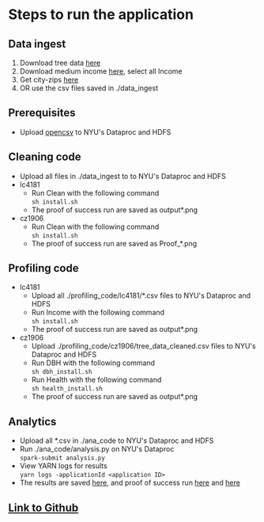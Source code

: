 # Steps to run the application

## Data ingest
1. Download tree data [here](https://data.cityofnewyork.us/Environment/2015-Street-Tree-Census-Tree-Data/pi5s-9p35)
2. Download medium income [here](https://data.cccnewyork.org/data/download#0,8/66), select all Income
3. Get city-zips [here](./data_ingest/city_zips.csv)
4. OR use the csv files saved in ./data_ingest

## Prerequisites
- Upload [opencsv](./opencsv-5.7.1.jar) to NYU's Dataproc and HDFS

## Cleaning code
- Upload all files in ./data_ingest to to NYU's Dataproc and HDFS
- lc4181 <br>
    - Run Clean with the following command <br>
    ```sh install.sh```
    - The proof of success run are saved as output*.png
- cz1906 <br>
    - Run Clean with the following command <br>
    ```sh install.sh```
    - The proof of success run are saved as Proof_*.png

## Profiling code
- lc4181 <br>
    - Upload all ./profiling_code/lc4181/*.csv files to NYU's Dataproc and HDFS
    - Run Income with the following command <br>
    ```sh install.sh```
    - The proof of success run are saved as output*.png
- cz1906 <br>
    - Upload ./profiling_code/cz1906/tree_data_cleaned.csv files to NYU's Dataproc and HDFS
    - Run DBH with the following command <br>
    ```sh dbh_install.sh```
    - Run Health with the following command <br>
    ```sh health_install.sh```
    - The proof of success run are saved as output*.png

## Analytics
- Upload all *.csv in ./ana_code to NYU's Dataproc and HDFS
- Run ./ana_code/analysis.py on NYU's Dataproc <br>
```spark-submit analysis.py```
- View YARN logs for results <br>
```yarn logs -applicationId <application ID>```
- The results are saved [here](./ana_code/result.txt), and proof of success run [here](./ana_code/output1.png) and [here](./ana_code/output2.png)

## [Link to Github](https://github.com/charliecai00/Tree-Versus-Income)